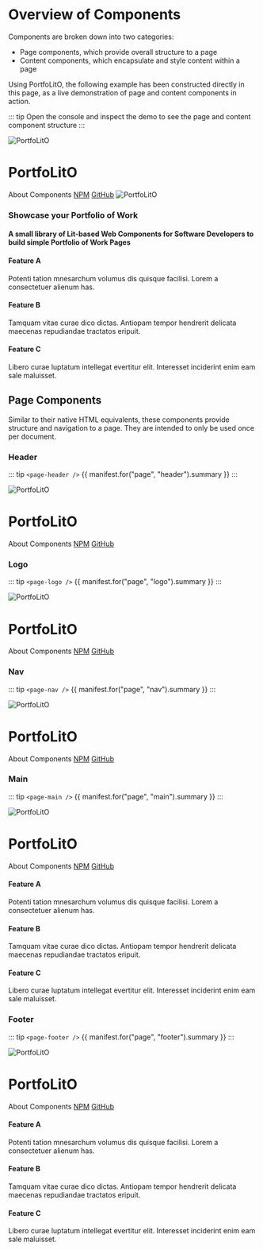<script setup>
import {inject} from "vue";
const manifest = inject("manifest");
</script>

<style scoped>
.demo {
  &.page {
    &.full {
      height: min(max(50vw, 30vh), 360px);
      
      content-hero::part(container) {
        height: 500px;
      }
    }
    
    &:not(.full, .main, .footer) page-main::part(content) {
      margin: 0;
    }
    
    &.header .focus:before {
      z-index: 1000;
    }
    
    &.main content-hero {
      border: 2px solid transparent;
    }
    
    &.footer page-footer::part(container) {
      z-index: 1;
    }
    
    page-header {
      --header-bgColor: var(--vp-c-bg-soft);
    }
    
    page-nav {
      --container-textColor: var(--vp-c-neutral);
      --container-textColor-sm: var(--vp-c-white);
      --container-hoverColor: var(--vp-button-brand-active-bg);
      --link-shadowColor: var(--vp-c-indigo-3);
      
      a {
        cursor: pointer;
      }
    }
    
    page-main {
      --container-fgColor: var(--vp-c-bg-elv);
      --container-bgColor: transparent;
    }
    
    content-article {
      --content-bgColor: var(--vp-c-gray-3);
      --container-outlineColor: var(--vp-c-border);
    }
    
    content-hero {
      &::part(content) {
        text-align: left;
        max-width: 538px;
        padding: 0;
      }
    }
  }
}
</style>

# Overview of Components

Components are broken down into two categories:
- Page components, which provide overall structure to a page
- Content components, which encapsulate and style content within a page

Using PortfoLitO, the following example has been constructed directly in this page, as a live demonstration of page and content components in action.

::: tip
Open the console and inspect the demo to see the page and content component structure
:::

<demo static class="scale page full">
  <page-header>
    <page-logo>
      <img src="/logo.svg" alt="PortfoLitO" />
      <h1 slot="headings">PortfoLitO</h1>
    </page-logo>
    <page-nav>
      <a>About</a>
      <a>Components</a>
      <a slot="socials" href="https://www.npmjs.com">NPM</a>
      <a slot="socials" href="https://github.com">GitHub</a>
    </page-nav>
  </page-header>
  <page-main>
    <content-hero slot="hero">
      <img src="/logo.svg" alt="PortfoLitO" slot="image" />
      <h3>Showcase your Portfolio of Work</h3>
      <h4>A small library of Lit-based Web Components for Software Developers to build simple Portfolio of Work Pages</h4>
    </content-hero>
    <content-section variant="grid">
      <content-article variant="panel">
        <h4>Feature A</h4>
        <p>Potenti tation mnesarchum volumus dis quisque facilisi. Lorem a consectetuer alienum has.</p>
      </content-article>
      <content-article variant="panel">
        <h4>Feature B</h4>
        <p>Tamquam vitae curae dico dictas. Antiopam tempor hendrerit delicata maecenas repudiandae tractatos eripuit.</p>
      </content-article>
      <content-article variant="panel">
        <h4>Feature C</h4>
        <p>Libero curae luptatum intellegat evertitur elit. Interesset inciderint enim eam sale maluisset.</p>
      </content-article>
    </content-section>
  </page-main>
  <page-footer></page-footer>
</demo>

## Page Components

Similar to their native HTML equivalents, these components provide structure and navigation to a page. They are intended to only be used once per document.

### Header

::: tip `<page-header />`
{{ manifest.for("page", "header").summary }}
:::

<demo static class="scale page header">
  <page-header class="focus">
    <page-logo class="blur">
      <img src="/logo.svg" alt="PortfoLitO" />
      <h1 slot="headings">PortfoLitO</h1>
    </page-logo>
    <page-nav class="blur">
      <a>About</a>
      <a>Components</a>
      <a slot="socials" href="https://www.npmjs.com">NPM</a>
      <a slot="socials" href="https://github.com">GitHub</a>
    </page-nav>
  </page-header>
  <page-main class="blur">
    <content-hero slot="hero"></content-hero>
  </page-main>
</demo>

### Logo

::: tip `<page-logo />`
{{ manifest.for("page", "logo").summary }}
:::

<demo static class="scale page logo">
  <page-header>
    <page-logo class="focus rounded">
      <img src="/logo.svg" alt="PortfoLitO" />
      <h1 slot="headings">PortfoLitO</h1>
    </page-logo>
    <page-nav class="blur">
      <a>About</a>
      <a>Components</a>
      <a slot="socials" href="https://www.npmjs.com">NPM</a>
      <a slot="socials" href="https://github.com">GitHub</a>
    </page-nav>
  </page-header>
  <page-main class="blur">
    <content-hero slot="hero"></content-hero>
  </page-main>
</demo>

### Nav

::: tip `<page-nav />`
{{ manifest.for("page", "nav").summary }}
:::

<demo static class="scale page nav">
  <page-header>
    <page-logo class="blur">
      <img src="/logo.svg" alt="PortfoLitO" />
      <h1 slot="headings">PortfoLitO</h1>
    </page-logo>
    <page-nav class="focus rounded">
      <a>About</a>
      <a>Components</a>
      <a slot="socials" href="https://www.npmjs.com">NPM</a>
      <a slot="socials" href="https://github.com">GitHub</a>
    </page-nav>
  </page-header>
  <page-main class="blur">
    <content-hero slot="hero"></content-hero>
  </page-main>
</demo>

### Main

::: tip `<page-main />`
{{ manifest.for("page", "main").summary }}
:::

<demo static class="scale page main">
  <page-header class="blur">
    <page-logo>
      <img src="/logo.svg" alt="PortfoLitO" />
      <h1 slot="headings">PortfoLitO</h1>
    </page-logo>
    <page-nav>
      <a>About</a>
      <a>Components</a>
      <a slot="socials" href="https://www.npmjs.com">NPM</a>
      <a slot="socials" href="https://github.com">GitHub</a>
    </page-nav>
  </page-header>
  <page-main class="focus">
    <content-hero slot="hero"></content-hero>
    <content-section variant="grid">
      <content-article variant="panel">
        <h4>Feature A</h4>
        <p>Potenti tation mnesarchum volumus dis quisque facilisi. Lorem a consectetuer alienum has.</p>
      </content-article>
      <content-article variant="panel">
        <h4>Feature B</h4>
        <p>Tamquam vitae curae dico dictas. Antiopam tempor hendrerit delicata maecenas repudiandae tractatos eripuit.</p>
      </content-article>
      <content-article variant="panel">
        <h4>Feature C</h4>
        <p>Libero curae luptatum intellegat evertitur elit. Interesset inciderint enim eam sale maluisset.</p>
      </content-article>
    </content-section>
  </page-main>
  <page-footer class="blur"></page-footer>
</demo>

### Footer

::: tip `<page-footer />`
{{ manifest.for("page", "footer").summary }}
:::

<demo static class="scale page footer">
  <page-header class="blur">
    <page-logo>
      <img src="/logo.svg" alt="PortfoLitO" />
      <h1 slot="headings">PortfoLitO</h1>
    </page-logo>
    <page-nav>
      <a>About</a>
      <a>Components</a>
      <a slot="socials" href="https://www.npmjs.com">NPM</a>
      <a slot="socials" href="https://github.com">GitHub</a>
    </page-nav>
  </page-header>
  <page-main class="blur">
    <content-section variant="grid">
      <content-article variant="panel">
        <h4>Feature A</h4>
        <p>Potenti tation mnesarchum volumus dis quisque facilisi. Lorem a consectetuer alienum has.</p>
      </content-article>
      <content-article variant="panel">
        <h4>Feature B</h4>
        <p>Tamquam vitae curae dico dictas. Antiopam tempor hendrerit delicata maecenas repudiandae tractatos eripuit.</p>
      </content-article>
      <content-article variant="panel">
        <h4>Feature C</h4>
        <p>Libero curae luptatum intellegat evertitur elit. Interesset inciderint enim eam sale maluisset.</p>
      </content-article>
    </content-section>
  </page-main>
  <page-footer class="focus"></page-footer>
</demo>
